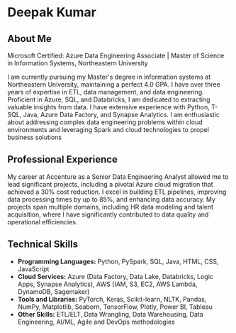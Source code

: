 # Deepak Kumar

## About Me

Microsoft Certified: Azure Data Engineering Associate | Master of Science in Information Systems, Northeastern University

I am currently pursuing my Master's degree in information systems at Northeastern University, maintaining a perfect 4.0 GPA. I have over three years of expertise in ETL, data management, and data engineering. Proficient in Azure, SQL, and Databricks, I am dedicated to extracting valuable insights from data. I have extensive experience with Python, T-SQL, Java, Azure Data Factory, and Synapse Analytics. I am enthusiastic about addressing complex data engineering problems within cloud environments and leveraging Spark and cloud technologies to propel business solutions

## Professional Experience

My career at Accenture as a Senior Data Engineering Analyst allowed me to lead significant projects, including a pivotal Azure cloud migration that achieved a 30% cost reduction. I excel in building ETL pipelines, improving data processing times by up to 85%, and enhancing data accuracy. My projects span multiple domains, including HR data modeling and talent acquisition, where I have significantly contributed to data quality and operational efficiencies.

## Technical Skills

- **Programming Languages:** Python, PySpark, SQL, Java, HTML, CSS, JavaScript
- **Cloud Services:** Azure (Data Factory, Data Lake, Databricks, Logic Apps, Synapse Analytics), AWS (IAM, S3, EC2, AWS Lambda, DynamoDB, Sagemaker)
- **Tools and Libraries:** PyTorch, Keras, Scikit-learn, NLTK, Pandas, NumPy, Matplotlib, Seaborn, TensorFlow, Plotly, Power BI, Tableau
- **Other Skills:** ETL/ELT, Data Wrangling, Data Warehousing, Data Engineering, AI/ML, Agile and DevOps methodologies


<!---
northeasternUniversityKumarDeepak/northeasternUniversityKumarDeepak is a ✨ special ✨ repository because its `README.md` (this file) appears on your GitHub profile.
You can click the Preview link to take a look at your changes.
--->
